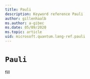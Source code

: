 ```yaml
---
title: Pauli
description: Keyword reference Pauli
author: gillenhaalb
ms.author: a-gibec
ms.date: 05/09/2020
ms.topic: article
uid: microsoft.quantum.lang-ref.pauli
---
```


# `Pauli`

fill